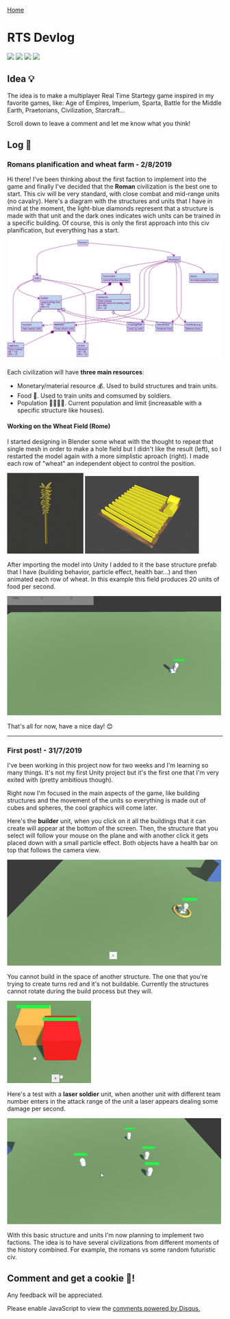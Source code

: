 <script src="https://unpkg.com/mermaid@8.1.0/dist/mermaid.min.js"></script>

[Home](index.md)

# RTS Devlog
![](https://img.shields.io/badge/Modeling-Blender_2.8-orange.svg) ![](https://img.shields.io/badge/Game_Engine-Unity_3D-blue.svg) ![](https://img.shields.io/badge/Blogging-Markdown-green.svg) ![](https://img.shields.io/badge/Energy-Coffe-brown.svg)
## Idea 💡
The idea is to make a multiplayer Real Time Startegy game inspired in my favorite games, like: Age of Empires, Imperium, Sparta, Battle for the Middle Earth, Praetorians, Civilization, Starcraft...

Scroll down to leave a comment and let me know what you think!

## Log 📰
### Romans planification and wheat farm - 2/8/2019
Hi there! I've been thinking about the first faction to implement into the game and finally I've decided that the **Roman** civilization is the best one to start. This civ will be very standard, with close combat and mid-range units (no cavalry). Here's a diagram with the structures and units that I have in mind at the moment, the light-blue diamonds represent that a structure is made with that unit and the dark ones indicates wich units can be trained in a specific building. Of course, this is only the first approach into this civ planification, but everything has a start.

![](/images/romans.png)

Each civilization will have **three main resources**:
- Monetary/material resource 💰. Used to build structures and train units.
- Food 🍞. Used to train units and comsumed by soldiers.
- Population 👩‍👩‍👦‍👦. Current population and limit (increasable with a specific structure like houses).

#### Working on the Wheat Field (Rome)

I started designing in Blender some wheat with the thought to repeat that single mesh in order to make a hole field but I didn't like the result (left), so I restarted the model again with a more simplistic aproach (right). I made each row of "wheat" an independent object to control the position.

![](/images/wheat_first_try.png) ![](/images/wheat_field.png)

After importing the model into Unity I added to it the base structure prefab that I have (building behavior, particle effect, health bar...) and then animated each row of wheat. In this example this field produces 20 units of food per second.

![](/gifs/wheat_field.gif)

That's all for now, have a nice day! 😊

* * *
### First post! - 31/7/2019
I've been working in this project now for two weeks and I'm learning so many things. It's not my first Unity project but it's the first one that I'm very exited with (pretty ambitious though).

Right now I'm focused in the main aspects of the game, like building structures and the movement of the units so everything is made out of cubes and spheres, the cool graphics will come later. 

Here's the **builder** unit, when you click on it all the buildings that it can create will appear at the bottom of the screen. Then, the structure that you select will follow your mouse on the plane and with another click it gets placed down with a small particle effect. Both objects have a health bar on top that follows the camera view.

![](/gifs/construir_cuartel.gif)

You cannot build in the space of another structure. The one that you're trying to create turns red and it's not buildable. Currently the structures cannot rotate during the build process but they will.

![](/images/cannot_build_there.png)

Here's a test with a **laser soldier** unit, when another unit with different team number enters in the attack range of the unit a laser appears dealing some damage per second.

![](/gifs/laser_soldier.gif)

With this basic structure and units I'm now planning to implement two factions. The idea is to have several civilizations from different moments of the history combined. For example, the romans vs some random futuristic civ.

## Comment and get a cookie 🍪!
Any feedback will be appreciated.

<div id="disqus_thread"></div>
<script>
    (function() {  // REQUIRED CONFIGURATION VARIABLE: EDIT THE SHORTNAME BELOW
        var d = document, s = d.createElement('script');
        
        s.src = 'https://guilleqp.disqus.com/embed.js'; 
        
        s.setAttribute('data-timestamp', +new Date());
        (d.head || d.body).appendChild(s);
    })();
</script>
<noscript>Please enable JavaScript to view the <a href="https://disqus.com/?ref_noscript" rel="nofollow">comments powered by Disqus.</a></noscript>